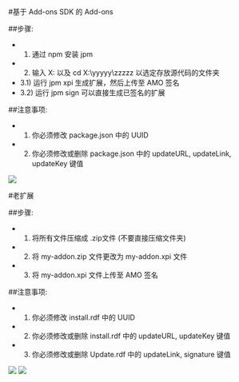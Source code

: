 #基于 Add-ons SDK 的 Add-ons

##步骤:
- 1) 通过 npm 安装 jpm
- 2) 输入 X: 以及 cd X:\yyyyy\zzzzz 以选定存放源代码的文件夹
- 3.1) 运行 jpm xpi 生成扩展，然后上传至 AMO 签名
- 3.2) 运行 jpm sign 可以直接生成已签名的扩展

##注意事项:
- 1) 你必须修改 package.json 中的 UUID
- 2) 你必须修改或删除 package.json 中的 updateURL, updateLink, updateKey 键值
<img src="http://i66.tinypic.com/ml5abm.png">

#老扩展

##步骤:
- 1) 将所有文件压缩成 .zip文件 (不要直接压缩文件夹)
- 2) 将 my-addon.zip 文件更改为 my-addon.xpi 文件
- 3) 将 my-addon.xpi 文件上传至 AMO 签名

##注意事项:
- 1) 你必须修改 install.rdf 中的 UUID
- 2) 你必须修改或删除 install.rdf 中的 updateURL, updateKey 键值
- 3) 你必须修改或删除 Update.rdf 中的 updateLink, signature 键值
<img src="http://i68.tinypic.com/29zzcpv.png">
<img src="http://i67.tinypic.com/6944dl.png">
